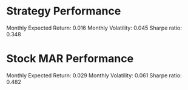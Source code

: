 # Strategy Performance
Monthly Expected Return: 0.016
Monthly Volatility: 0.045
Sharpe ratio: 0.348
# Stock MAR Performance
Monthly Expected Return: 0.029
Monthly Volatility: 0.061
Sharpe ratio: 0.482
